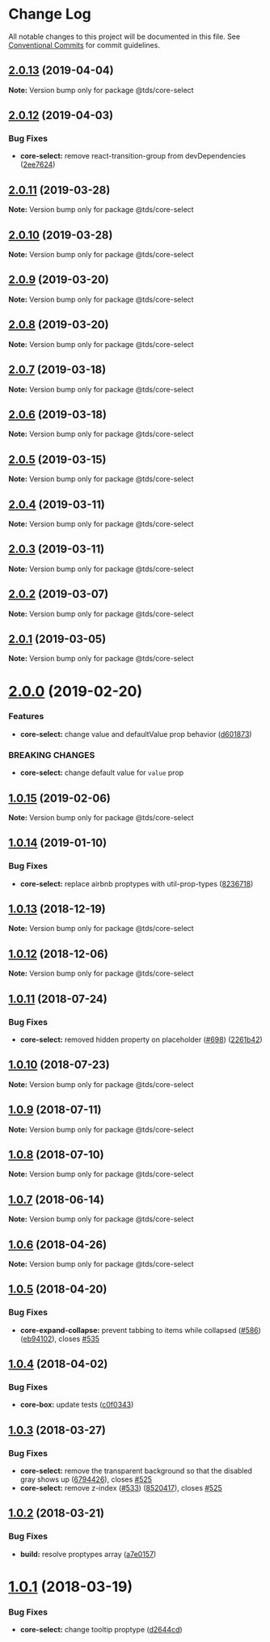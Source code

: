 # Change Log

All notable changes to this project will be documented in this file.
See [Conventional Commits](https://conventionalcommits.org) for commit guidelines.

## [2.0.13](https://github.com/telusdigital/tds/compare/@tds/core-select@2.0.12...@tds/core-select@2.0.13) (2019-04-04)

**Note:** Version bump only for package @tds/core-select





## [2.0.12](https://github.com/telusdigital/tds/compare/@tds/core-select@2.0.11...@tds/core-select@2.0.12) (2019-04-03)


### Bug Fixes

* **core-select:** remove react-transition-group from devDependencies ([2ee7624](https://github.com/telusdigital/tds/commit/2ee7624))





## [2.0.11](https://github.com/telusdigital/tds/compare/@tds/core-select@2.0.10...@tds/core-select@2.0.11) (2019-03-28)

**Note:** Version bump only for package @tds/core-select





## [2.0.10](https://github.com/telusdigital/tds/compare/@tds/core-select@2.0.9...@tds/core-select@2.0.10) (2019-03-28)

**Note:** Version bump only for package @tds/core-select





## [2.0.9](https://github.com/telusdigital/tds/compare/@tds/core-select@2.0.8...@tds/core-select@2.0.9) (2019-03-20)

**Note:** Version bump only for package @tds/core-select





## [2.0.8](https://github.com/telusdigital/tds/compare/@tds/core-select@2.0.7...@tds/core-select@2.0.8) (2019-03-20)

**Note:** Version bump only for package @tds/core-select





## [2.0.7](https://github.com/telusdigital/tds/compare/@tds/core-select@2.0.6...@tds/core-select@2.0.7) (2019-03-18)

**Note:** Version bump only for package @tds/core-select





## [2.0.6](https://github.com/telusdigital/tds/compare/@tds/core-select@2.0.5...@tds/core-select@2.0.6) (2019-03-18)

**Note:** Version bump only for package @tds/core-select





## [2.0.5](https://github.com/telusdigital/tds/compare/@tds/core-select@2.0.4...@tds/core-select@2.0.5) (2019-03-15)

**Note:** Version bump only for package @tds/core-select





## [2.0.4](https://github.com/telusdigital/tds/compare/@tds/core-select@2.0.3...@tds/core-select@2.0.4) (2019-03-11)

**Note:** Version bump only for package @tds/core-select





## [2.0.3](https://github.com/telusdigital/tds/compare/@tds/core-select@2.0.2...@tds/core-select@2.0.3) (2019-03-11)

**Note:** Version bump only for package @tds/core-select





## [2.0.2](https://github.com/telusdigital/tds/compare/@tds/core-select@2.0.1...@tds/core-select@2.0.2) (2019-03-07)

**Note:** Version bump only for package @tds/core-select





## [2.0.1](https://github.com/telusdigital/tds/compare/@tds/core-select@2.0.0...@tds/core-select@2.0.1) (2019-03-05)

**Note:** Version bump only for package @tds/core-select





# [2.0.0](https://github.com/telusdigital/tds/compare/@tds/core-select@1.0.15...@tds/core-select@2.0.0) (2019-02-20)

### Features

- **core-select:** change value and defaultValue prop behavior ([d601873](https://github.com/telusdigital/tds/commit/d601873))

### BREAKING CHANGES

- **core-select:** change default value for `value` prop

## [1.0.15](https://github.com/telusdigital/tds/compare/@tds/core-select@1.0.14...@tds/core-select@1.0.15) (2019-02-06)

**Note:** Version bump only for package @tds/core-select

## [1.0.14](https://github.com/telusdigital/tds/compare/@tds/core-select@1.0.13...@tds/core-select@1.0.14) (2019-01-10)

### Bug Fixes

- **core-select:** replace airbnb proptypes with util-prop-types ([8236718](https://github.com/telusdigital/tds/commit/8236718))

<a name="1.0.13"></a>

## [1.0.13](https://github.com/telusdigital/tds/compare/@tds/core-select@1.0.12...@tds/core-select@1.0.13) (2018-12-19)

**Note:** Version bump only for package @tds/core-select

<a name="1.0.12"></a>

## [1.0.12](https://github.com/telusdigital/tds/compare/@tds/core-select@1.0.11...@tds/core-select@1.0.12) (2018-12-06)

**Note:** Version bump only for package @tds/core-select

<a name="1.0.11"></a>

## [1.0.11](https://github.com/telusdigital/tds/compare/@tds/core-select@1.0.10...@tds/core-select@1.0.11) (2018-07-24)

### Bug Fixes

- **core-select:** removed hidden property on placeholder ([#698](https://github.com/telusdigital/tds/issues/698)) ([2261b42](https://github.com/telusdigital/tds/commit/2261b42))

<a name="1.0.10"></a>

## [1.0.10](https://github.com/telusdigital/tds/compare/@tds/core-select@1.0.9...@tds/core-select@1.0.10) (2018-07-23)

**Note:** Version bump only for package @tds/core-select

<a name="1.0.9"></a>

## [1.0.9](https://github.com/telusdigital/tds/compare/@tds/core-select@1.0.8...@tds/core-select@1.0.9) (2018-07-11)

**Note:** Version bump only for package @tds/core-select

<a name="1.0.8"></a>

## [1.0.8](https://github.com/telusdigital/tds/compare/@tds/core-select@1.0.7...@tds/core-select@1.0.8) (2018-07-10)

**Note:** Version bump only for package @tds/core-select

<a name="1.0.7"></a>

## [1.0.7](https://github.com/telusdigital/tds/compare/@tds/core-select@1.0.6...@tds/core-select@1.0.7) (2018-06-14)

**Note:** Version bump only for package @tds/core-select

<a name="1.0.6"></a>

## [1.0.6](https://github.com/telusdigital/tds/compare/@tds/core-select@1.0.5...@tds/core-select@1.0.6) (2018-04-26)

**Note:** Version bump only for package @tds/core-select

<a name="1.0.5"></a>

## [1.0.5](https://github.com/telusdigital/tds/compare/@tds/core-select@1.0.4...@tds/core-select@1.0.5) (2018-04-20)

### Bug Fixes

- **core-expand-collapse:** prevent tabbing to items while collapsed ([#586](https://github.com/telusdigital/tds/issues/586)) ([eb94102](https://github.com/telusdigital/tds/commit/eb94102)), closes [#535](https://github.com/telusdigital/tds/issues/535)

<a name="1.0.4"></a>

## [1.0.4](https://github.com/telusdigital/tds/compare/@tds/core-select@1.0.3...@tds/core-select@1.0.4) (2018-04-02)

### Bug Fixes

- **core-box:** update tests ([c0f0343](https://github.com/telusdigital/tds/commit/c0f0343))

<a name="1.0.3"></a>

## [1.0.3](https://github.com/telusdigital/tds/compare/@tds/core-select@1.0.2...@tds/core-select@1.0.3) (2018-03-27)

### Bug Fixes

- **core-select:** remove the transparent background so that the disabled gray shows up ([6794426](https://github.com/telusdigital/tds/commit/6794426)), closes [#525](https://github.com/telusdigital/tds/issues/525)
- **core-select:** remove z-index ([#533](https://github.com/telusdigital/tds/issues/533)) ([8520417](https://github.com/telusdigital/tds/commit/8520417)), closes [#525](https://github.com/telusdigital/tds/issues/525)

<a name="1.0.2"></a>

## [1.0.2](https://github.com/telusdigital/tds/compare/@tds/core-select@1.0.1...@tds/core-select@1.0.2) (2018-03-21)

### Bug Fixes

- **build:** resolve proptypes array ([a7e0157](https://github.com/telusdigital/tds/commit/a7e0157))

<a name="1.0.1"></a>

# [1.0.1](https://github.com/telusdigital/tds/compare/@tds/core-select@1.0.0...@tds/core-select@1.0.1) (2018-03-19)

### Bug Fixes

- **core-select:** change tooltip proptype ([d2644cd](https://github.com/telusdigital/tds/commit/d2644cd))
